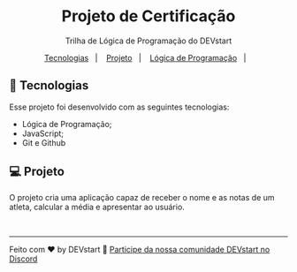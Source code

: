 <h1 align="center"> Projeto de Certificação </h1>

<p align="center">
Trilha de Lógica de Programação do DEVstart
</p>

<p align="center">
  <a href="#-tecnologias">Tecnologias</a>&nbsp;&nbsp;&nbsp;|&nbsp;&nbsp;&nbsp;
  <a href="#-projeto">Projeto</a>&nbsp;&nbsp;&nbsp;|&nbsp;&nbsp;&nbsp;
  <a href="#-logicaprogram">Lógica de Programação</a>&nbsp;&nbsp;&nbsp;|&nbsp;&nbsp;&nbsp;
</p>




## 🚀 Tecnologias

Esse projeto foi desenvolvido com as seguintes tecnologias:

- Lógica de Programação;
- JavaScript;
- Git e Github



## 💻 Projeto

O projeto cria uma aplicação capaz de receber o nome e as notas de um atleta, calcular a média e apresentar ao usuário.

<br>

---

Feito com ♥ by DEVstart :wave: [Participe da nossa comunidade DEVstart no Discord](https://discord.gg/PvpyUsnrj9)
